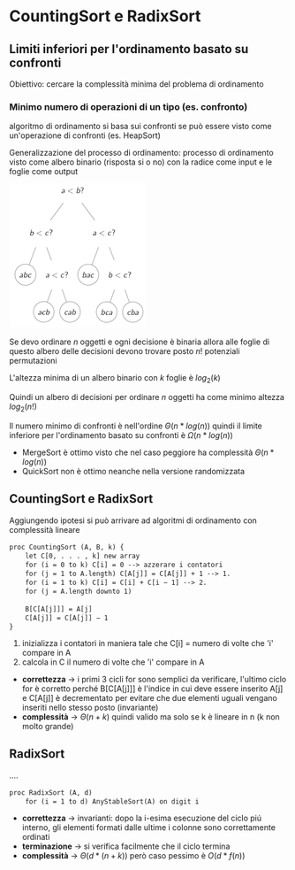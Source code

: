 # CountingSort e RadixSort

## Limiti inferiori per l'ordinamento basato su confronti

Obiettivo: cercare la complessità minima del problema di ordinamento

### Minimo numero di operazioni di un tipo (es. confronto)
algoritmo di ordinamento si basa sui confronti se può essere visto come un'operazione di confronti (es. HeapSort)

Generalizzazione del processo di ordinamento: processo di ordinamento visto come albero binario (risposta si o no) con la radice come input e le foglie come output

![alt text](images/04_00.png)

Se devo ordinare $n$ oggetti e ogni decisione è binaria allora alle foglie di questo albero delle decisioni devono trovare posto $n!$ potenziali permutazioni

L'altezza minima di un albero binario con $k$ foglie è $log_2(k)$

Quindi un albero di decisioni per ordinare $n$ oggetti ha come minimo altezza $log_2(n!)$

Il numero minimo di confronti è nell'ordine $\Theta(n * log(n))$ quindi il limite inferiore per l'ordinamento basato su confronti è $\Omega(n * log(n))$
- MergeSort è ottimo visto che nel caso peggiore ha complessità $\Theta(n * log(n))$
- QuickSort non è ottimo neanche nella versione randomizzata

## CountingSort e RadixSort
Aggiungendo ipotesi si può arrivare ad algoritmi di ordinamento con complessità lineare

```pseudocodice
proc CountingSort (A, B, k) {
    let C[0, . . . , k] new array
    for (i = 0 to k) C[i] = 0 --> azzerare i contatori
    for (j = 1 to A.length) C[A[j]] = C[A[j]] + 1 --> 1.
    for (i = 1 to k) C[i] = C[i] + C[i − 1] --> 2.
    for (j = A.length downto 1)

    B[C[A[j]]] = A[j]
    C[A[j]] = C[A[j]] − 1
}
```
1. inizializza i contatori in maniera tale che C[i] = numero di volte che 'i' compare in A
2. calcola in C il numero di volte che 'i' compare in A

- **correttezza** -> i primi 3 cicli for sono semplici da verificare, l'ultimo ciclo for è corretto perché B[C[A[j]]] è l'indice in cui deve essere inserito A[j] e C[A[j]] è decrementato per evitare che due elementi uguali vengano inseriti nello stesso posto (invariante)
- **complessità** -> $\Theta(n + k)$ quindi valido ma solo se k è lineare in n (k non molto grande)

## RadixSort

....

```pseudocodice
proc RadixSort (A, d)
    for (i = 1 to d) AnyStableSort(A) on digit i
```

- **correttezza** -> invarianti: dopo la i-esima esecuzione del ciclo piú
interno, gli elementi formati dalle ultime i colonne sono correttamente
ordinati
- **terminazione** -> si verifica facilmente che il ciclo termina
- **complessità** -> $\Theta(d * (n + k))$ però caso pessimo è $O(d * f(n))$